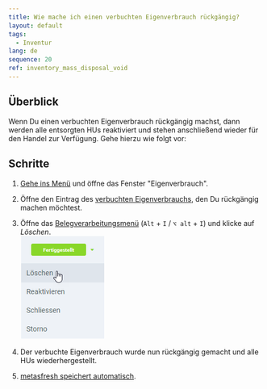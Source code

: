```yaml
---
title: Wie mache ich einen verbuchten Eigenverbrauch rückgängig?
layout: default
tags:
  - Inventur
lang: de
sequence: 20
ref: inventory_mass_disposal_void
---
```


## Überblick
Wenn Du einen verbuchten Eigenverbrauch rückgängig machst, dann werden alle entsorgten HUs reaktiviert und stehen anschließend wieder für den Handel zur Verfügung. Gehe hierzu wie folgt vor:

## Schritte
1. [Gehe ins Menü](Menu) und öffne das Fenster "Eigenverbrauch".
1. Öffne den Eintrag des [verbuchten Eigenverbrauchs](Inventur_Eigenverbrauch), den Du rückgängig machen möchtest.
1. Öffne das [Belegverarbeitungsmenü](AktionStarten) (`Alt` + `I` / `⌥ alt` + `I`) und klicke auf *Löschen*.<br>
![](assets/Belegstatus_Loeschen.png)

1. Der verbuchte Eigenverbrauch wurde nun rückgängig gemacht und alle HUs wiederhergestellt.
1. [metasfresh speichert automatisch](Speicheranzeige).
